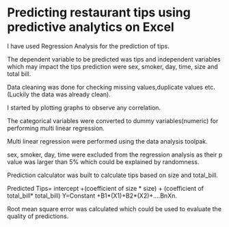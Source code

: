 # Predicting restaurant tips using predictive analytics on Excel

I have used Regression Analysis for the prediction of tips.

The dependent variable to be predicted was tips and independent variables which may impact the tips prediction were sex, smoker, day, time, size and total bill.

Data cleaning was done for checking missing values,duplicate values etc. (Luckily the data was already clean).

I started by plotting graphs to observe any correlation.

The categorical variables were converted to dummy variables(numeric) for performing multi linear regression.

Multi linear regression were performed using the data analysis toolpak.

sex, smoker, day, time were excluded from the regression analysis as their p value was larger than 5% which could be explained by randomness.

Prediction calculator was built to calculate tips based on size and total_bill.

Predicted Tips= intercept +(coefficient of size * size) + (coefficient of total_bill* total_bill) Y=Constant +B1*(X1)+B2*(X2)+....BnXn.

Root mean square error was calculated which could be used to evaluate the quality of predictions.
